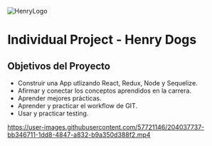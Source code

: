 ![HenryLogo](https://d31uz8lwfmyn8g.cloudfront.net/Assets/logo-henry-white-lg.png)

# Individual Project - Henry Dogs

## Objetivos del Proyecto

- Construir una App utlizando React, Redux, Node y Sequelize.
- Afirmar y conectar los conceptos aprendidos en la carrera.
- Aprender mejores prácticas.
- Aprender y practicar el workflow de GIT.
- Usar y practicar testing.

https://user-images.githubusercontent.com/57721146/204037737-bb346711-1dd8-4847-a832-b9a350d388f2.mp4
